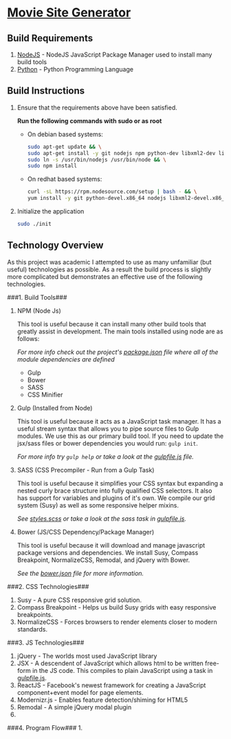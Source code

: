 [Movie Site Generator](../README.md)
==================================================

Build Requirements
--------------------------------------

1. [NodeJS](https://docs.npmjs.com/getting-started/installing-node) - NodeJS JavaScript Package Manager used to install many build tools
2. [Python](https://www.python.org/downloads/) - Python Programming Language

Build Instructions
--------------------------------------

1. Ensure that the requirements above have been satisfied.

	**Run the following commands with sudo or as root**

	* On debian based systems:
		```bash
		sudo apt-get update && \
		sudo apt-get install -y git nodejs npm python-dev libxml2-dev libxslt1-dev && \
		sudo ln -s /usr/bin/nodejs /usr/bin/node && \
		sudo npm install
		```
	
	* On redhat based systems:
		```bash
		curl -sL https://rpm.nodesource.com/setup | bash - && \
		yum install -y git python-devel.x86_64 nodejs libxml2-devel.x86_64 libxslt-devel.x86_64 gcc.x86_64
		```
2. Initialize the application

	```bash
	sudo ./init
	```

Technology Overview
--------------------------------------
As this project was academic I attempted to use as many
unfamiliar (but useful) technologies as possible. As a result
the build process is slightly more complicated but demonstrates an
effective use of the following technologies.

###1. Build Tools###
1. NPM (Node Js)

	This tool is useful because it can install many other build tools that greatly
	assist in development. The main tools installed using node are as follows:
	
	*For more info check out the project's [package.json](../package.json) file where all of the module dependencies are defined*
	* Gulp
	* Bower
	* SASS
	* CSS Minifier

2. Gulp (Installed from Node)

	This tool is useful because it acts as a JavaScript task manager. It has a useful
	stream syntax that allows you to pipe source files to Gulp modules. We use this as
	our primary build tool. If you need to update the jsx/sass files or bower dependencies
	you would run: ```gulp init```. 

	*For more info try ```gulp help``` or take a look at the [gulpfile.js](../gulpfile.js) file.*

3. SASS (CSS Precompiler - Run from a Gulp Task)

	This tool is useful because it simplifies your CSS syntax but expanding a nested curly
	brace structure into fully qualified CSS selectors. It also has support for variables
	and plugins of it's own. We compile our grid system (Susy) as well as some responsive
	helper mixins. 

	*See [styles.scss](../scss/styles.scss) or take a look at the sass task in [gulpfile.js](../gulpfile.js).*
4. Bower (JS/CSS Dependency/Package Manager)

	This tool is useful because it will download and manage javascript package
	versions and dependencies. We install Susy, Compass Breakpoint, NormalizeCSS, Remodal, and jQuery with Bower. 

	*See the [bower.json](../bower.json) file for more information.*

###2. CSS Technologies###
1. Susy - A pure CSS responsive grid solution.
2. Compass Breakpoint - Helps us build Susy grids with easy responsive breakpoints.
3. NormalizeCSS - Forces browsers to render elements closer to modern standards.

###3. JS Technologies###
1. jQuery - The worlds most used JavaScript library
2. JSX - A descendent of JavaScript which allows html to be written free-form in the JS code. This compiles to plain JavaScript using a task in [gulpfile.js](../gulpfile.js).
3. ReactJS - Facebook's newest framework for creating a JavaScript component+event model for page elements.
4. Modernizr.js - Enables feature detection/shiming for HTML5
5. Remodal - A simple jQuery modal plugin
6. 

###4. Program Flow###
1.
	
